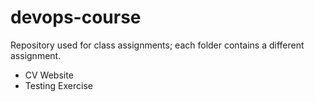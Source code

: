 # devops-course

Repository used for class assignments; each folder contains a different assignment.

- CV Website
- Testing Exercise

